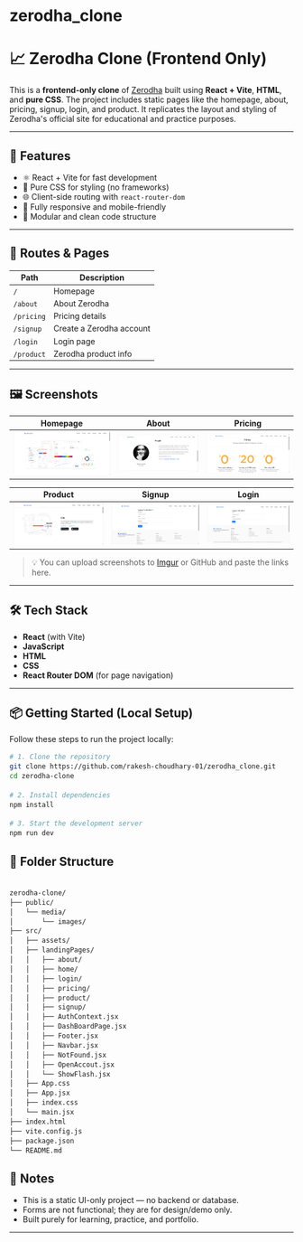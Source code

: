 # zerodha_clone
# 📈 Zerodha Clone (Frontend Only)

This is a **frontend-only clone** of [Zerodha](https://zerodha.com/) built using **React + Vite**, **HTML**, and **pure CSS**. The project includes static pages like the homepage, about, pricing, signup, login, and product. It replicates the layout and styling of Zerodha's official site for educational and practice purposes.

---

## 🚀 Features

- ⚛️ React + Vite for fast development
- 🎨 Pure CSS for styling (no frameworks)
- 🌐 Client-side routing with `react-router-dom`
- 📱 Fully responsive and mobile-friendly
- 🔧 Modular and clean code structure

---

## 🧭 Routes & Pages

| Path        | Description              |
|-------------|--------------------------|
| `/`         | Homepage                 |
| `/about`    | About Zerodha            |
| `/pricing`  | Pricing details          |
| `/signup`   | Create a Zerodha account |
| `/login`    | Login page               |
| `/product`  | Zerodha product info     |

---

## 🖼️ Screenshots

| Homepage | About | Pricing |
|----------|-------|---------|
| ![Homepage](screenShots/homePage.png) | ![About](screenShots/aboutPage.png) | ![Pricing](screenShots/pricingPage.png) |

| Product | Signup | Login |
|--------|--------|-------|
| ![Product](screenShots/productPage.png) | ![Signup](screenShots/signupPage.png) | ![Login](screenShots/loginPage.png) |

> 💡 You can upload screenshots to [Imgur](https://imgur.com/) or GitHub and paste the links here.

---

## 🛠️ Tech Stack

- **React** (with Vite)
- **JavaScript**
- **HTML**
- **CSS**
- **React Router DOM** (for page navigation)

---

## 📦 Getting Started (Local Setup)

Follow these steps to run the project locally:

```bash
# 1. Clone the repository
git clone https://github.com/rakesh-choudhary-01/zerodha_clone.git
cd zerodha-clone

# 2. Install dependencies
npm install

# 3. Start the development server
npm run dev

```

## 📁 Folder Structure

```bash

zerodha-clone/
├── public/
│   └── media/
│       └── images/
├── src/
│   ├── assets/
│   ├── landingPages/
│   │   ├── about/
│   │   ├── home/
│   │   ├── login/
│   │   ├── pricing/
│   │   ├── product/
│   │   ├── signup/
│   │   ├── AuthContext.jsx
│   │   ├── DashBoardPage.jsx
│   │   ├── Footer.jsx
│   │   ├── Navbar.jsx
│   │   ├── NotFound.jsx
│   │   ├── OpenAccout.jsx
│   │   └── ShowFlash.jsx
│   ├── App.css
│   ├── App.jsx
│   ├── index.css
│   └── main.jsx
├── index.html
├── vite.config.js
├── package.json
└── README.md


```

## 📌 Notes

- This is a static UI-only project — no backend or database.
- Forms are not functional; they are for design/demo only.
- Built purely for learning, practice, and portfolio.

---
